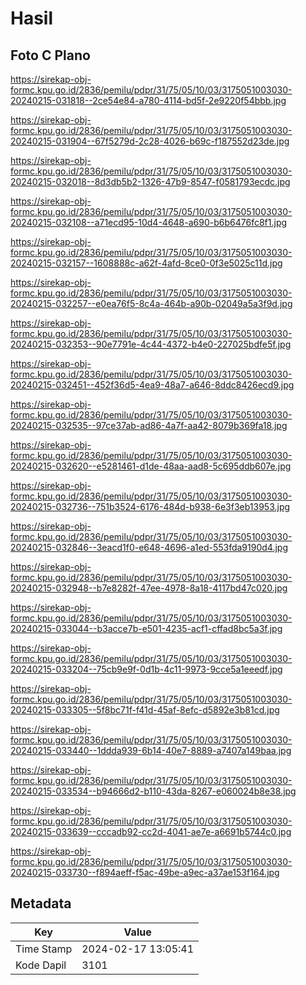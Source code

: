 # Hasil

## Foto C Plano

https://sirekap-obj-formc.kpu.go.id/2836/pemilu/pdpr/31/75/05/10/03/3175051003030-20240215-031818--2ce54e84-a780-4114-bd5f-2e9220f54bbb.jpg

https://sirekap-obj-formc.kpu.go.id/2836/pemilu/pdpr/31/75/05/10/03/3175051003030-20240215-031904--67f5279d-2c28-4026-b69c-f187552d23de.jpg

https://sirekap-obj-formc.kpu.go.id/2836/pemilu/pdpr/31/75/05/10/03/3175051003030-20240215-032018--8d3db5b2-1326-47b9-8547-f0581793ecdc.jpg

https://sirekap-obj-formc.kpu.go.id/2836/pemilu/pdpr/31/75/05/10/03/3175051003030-20240215-032108--a71ecd95-10d4-4648-a690-b6b6476fc8f1.jpg

https://sirekap-obj-formc.kpu.go.id/2836/pemilu/pdpr/31/75/05/10/03/3175051003030-20240215-032157--1608888c-a62f-4afd-8ce0-0f3e5025c11d.jpg

https://sirekap-obj-formc.kpu.go.id/2836/pemilu/pdpr/31/75/05/10/03/3175051003030-20240215-032257--e0ea76f5-8c4a-464b-a90b-02049a5a3f9d.jpg

https://sirekap-obj-formc.kpu.go.id/2836/pemilu/pdpr/31/75/05/10/03/3175051003030-20240215-032353--90e7791e-4c44-4372-b4e0-227025bdfe5f.jpg

https://sirekap-obj-formc.kpu.go.id/2836/pemilu/pdpr/31/75/05/10/03/3175051003030-20240215-032451--452f36d5-4ea9-48a7-a646-8ddc8426ecd9.jpg

https://sirekap-obj-formc.kpu.go.id/2836/pemilu/pdpr/31/75/05/10/03/3175051003030-20240215-032535--97ce37ab-ad86-4a7f-aa42-8079b369fa18.jpg

https://sirekap-obj-formc.kpu.go.id/2836/pemilu/pdpr/31/75/05/10/03/3175051003030-20240215-032620--e5281461-d1de-48aa-aad8-5c695ddb607e.jpg

https://sirekap-obj-formc.kpu.go.id/2836/pemilu/pdpr/31/75/05/10/03/3175051003030-20240215-032736--751b3524-6176-484d-b938-6e3f3eb13953.jpg

https://sirekap-obj-formc.kpu.go.id/2836/pemilu/pdpr/31/75/05/10/03/3175051003030-20240215-032846--3eacd1f0-e648-4696-a1ed-553fda9190d4.jpg

https://sirekap-obj-formc.kpu.go.id/2836/pemilu/pdpr/31/75/05/10/03/3175051003030-20240215-032948--b7e8282f-47ee-4978-8a18-4117bd47c020.jpg

https://sirekap-obj-formc.kpu.go.id/2836/pemilu/pdpr/31/75/05/10/03/3175051003030-20240215-033044--b3acce7b-e501-4235-acf1-cffad8bc5a3f.jpg

https://sirekap-obj-formc.kpu.go.id/2836/pemilu/pdpr/31/75/05/10/03/3175051003030-20240215-033204--75cb9e9f-0d1b-4c11-9973-9cce5a1eeedf.jpg

https://sirekap-obj-formc.kpu.go.id/2836/pemilu/pdpr/31/75/05/10/03/3175051003030-20240215-033305--5f8bc71f-f41d-45af-8efc-d5892e3b81cd.jpg

https://sirekap-obj-formc.kpu.go.id/2836/pemilu/pdpr/31/75/05/10/03/3175051003030-20240215-033440--1ddda939-6b14-40e7-8889-a7407a149baa.jpg

https://sirekap-obj-formc.kpu.go.id/2836/pemilu/pdpr/31/75/05/10/03/3175051003030-20240215-033534--b94666d2-b110-43da-8267-e060024b8e38.jpg

https://sirekap-obj-formc.kpu.go.id/2836/pemilu/pdpr/31/75/05/10/03/3175051003030-20240215-033639--cccadb92-cc2d-4041-ae7e-a6691b5744c0.jpg

https://sirekap-obj-formc.kpu.go.id/2836/pemilu/pdpr/31/75/05/10/03/3175051003030-20240215-033730--f894aeff-f5ac-49be-a9ec-a37ae153f164.jpg


## Metadata

| Key        | Value               |
| ---------- | ------------------- |
| Time Stamp | 2024-02-17 13:05:41 |
| Kode Dapil | 3101                |



